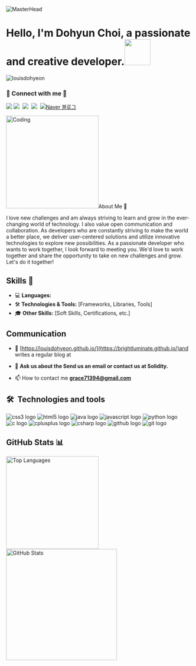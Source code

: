  ![MasterHead](https://1.bp.blogspot.com/-7A4WynwLsMw/XbBpCXG8fHI/AAAAAAAAMt4/uOa1bpLskYgrwGbllhSu2SDj_Mig8SXJQCLcBGAsYHQ/s1600/2000_600px.gif)
<h1>Hello, I'm Dohyun Choi, a passionate and creative developer.<img src="https://raw.githubusercontent.com/innng/innng/master/assets/kyubey.gif" height="70" /></h1>

<p align="left"> <img src="https://komarev.com/ghpvc/?username=louisdohyeon&label=Profile%20views&color=0e75b6&style=flat" alt="louisdohyeon" /> </p>

<h3 align="left"> 🎳 Connect with me 🎳 </h3>   
<p align="left">
<a  href="https://www.instagram.com/dohyeon428/?igsh=MWtjM21nMmg1MDFlcw%3D%3D&utm_source=qr"><img src="https://img.shields.io/badge/instagram-E4405F?style=flat&logo=instagram&logoColor=white&link=https://www.instagram.com/dohyeon428/?igsh=MWtjM21nMmg1MDFlcw%3D%3D&utm_source=qr"/></a>
<a href="https://www.facebook.com/profile.php?id=100012920281549&mibextid=JRoKGi"><img src="https://img.shields.io/badge/facebook-0866FF?style=flat&logo=facebook&logoColor=white&link=https://www.facebook.com/profile.php?id=100012920281549&mibextid=JRoKGi"/></a>&nbsp
<a href="https://www.youtube.com/@DohyeonChoi"><img src="https://img.shields.io/badge/youtube-FF0000?style=flat&logo=youtube&logoColor=white&link=https://www.youtube.com/@DohyeonChoi"/></a>&nbsp
<a href="https://github.com/BrightLuminate"><img src="https://img.shields.io/badge/github-181717?style=flat&logo=github&logoColor=white&link=https://github.com/Louisdohyeon"/></a>&nbsp
<a href="https://blog.naver.com/grace9352"><img src="https://img.shields.io/badge/naver-03C75A?style=flat&logo=naver&logoColor=white&link=https://blog.naver.com/grace9352" alt="Naver 블로그"></a>
</p>
<img align="riht" alt="Coding" width="250" src="https://camo.githubusercontent.com/7de37139d0b4c1ce40865e799b446c0e963a3dd8fb68d239707237c40604fa3d/68747470733a2f2f63646e2e6472696262626c652e636f6d2f75736572732f3733303730332f73637265656e73686f74732f363538313234332f6176656e746f2e676966"



## About Me 💬
I love new challenges and am always striving to learn and grow in the ever-changing world of technology. I also value open communication and collaboration.
As developers who are constantly striving to make the world a better place, we deliver user-centered solutions and utilize innovative technologies to explore new possibilities. As a passionate developer who wants to work together, I look forward to meeting you. We'd love to work together and share the opportunity to take on new challenges and grow. Let's do it together!

## Skills 🚀
- 💻 **Languages:**
- 🛠️ **Technologies & Tools:** [Frameworks, Libraries, Tools]
- 🎓 **Other Skills:** [Soft Skills, Certifications, etc.]

## Communication 

- 📝 [https://louisdohyeon.github.io/](https://brightluminate.github.io/)and writes a regular blog at

- 💬 **Ask us about the Send us an email or contact us at Solidity.**

- 📫 How to contact me **grace71394@gmail.com**

## 🛠  Technologies and tools
<img src="https://img.shields.io/badge/css3-red?style=flat&logo=css3&logoColor=white" alt="css3 logo" title="CSS3"/> <img src="https://img.shields.io/badge/html5-blue?style=flat&logo=html5&logoColor=white" alt="html5 logo" title="HTML5"/> <img src="https://img.shields.io/badge/java-green?style=flat&logo=java&logoColor=white" alt="java logo" title="Java"/> <img src="https://img.shields.io/badge/javascript-yellow?style=flat&logo=javascript&logoColor=white" alt="javascript logo" title="JavaScript"/> <img src="https://img.shields.io/badge/python-purple?style=flat&logo=python&logoColor=white" alt="python logo" title="Python"/> <img src="https://img.shields.io/badge/c-orange?style=flat&logo=c&logoColor=white" alt="c logo" title="C"/> <img src="https://img.shields.io/badge/cplusplus-grey?style=flat&logo=cplusplus&logoColor=white" alt="cplusplus logo" title="C++"/> <img src="https://img.shields.io/badge/csharp-black?style=flat&logo=csharp&logoColor=white" alt="csharp logo" title="C#"/> <img src="https://img.shields.io/badge/github-grey?style=flat&logo=github&logoColor=white" alt="github logo" title="GitHub"/> <img src="https://img.shields.io/badge/git-black?style=flat&logo=git&logoColor=white" alt="git logo" title="Git"/>


## GitHub Stats 📊
<div>
  <img align="left" src="https://github-readme-stats.vercel.app/api/top-langs/?username=anuraghazra&layout=compact" alt="Top Languages" Width="250"
>
  <img align="Center" src="https://github-readme-stats.vercel.app/api?username=BrightLuminate&show_icons=true&theme=radical" alt="GitHub Stats" Width="300"/>
  <br> <!-- Add a line break to move the next image below -->
</div>



